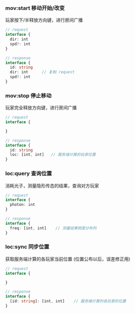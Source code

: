 ### mov:start 移动开始/改变

玩家按下/半释放方向键，进行房间广播

```typescript
// request
interface {
  dir: int
  spd?: int
}

// response
interface {
  id: string
  dir: int      // 复制 request
  spd?: int
}
```

### mov:stop 停止移动

玩家完全释放方向键，进行房间广播

```typescript
// request 
interface {

}

// response
interface {
  id: string
  loc: [int, int]   // 服务端计算的玩家位置
}
```

### loc:query 查询位置

消耗光子，测量隐形传态的结果，查询对方玩家

```typescript
// request
interface {
  photon: int
}

// response
interface {
  freq: [int, int]    // 测量结果频度分布列
}
```


### loc:sync 同步位置

获取服务端计算的各玩家当前位置 (位置公布以后，误差修正用)

```typescript
// request
interface {

}

// response
interface {
  [id: string]: [int, int]    // 服务端计算的各玩家的位置
}
```
